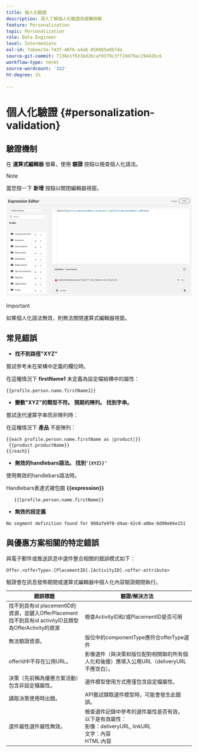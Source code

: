 ```yaml
---
title: 個人化驗證
description: 深入了解個人化驗證及疑難排解
feature: Personalization
topic: Personalization
role: Data Engineer
level: Intermediate
exl-id: 7abeec5e-743f-48fb-a4a6-056665e8bfda
source-git-commit: 7138e1f031bd26caf9379c3ff19d79ac29442bc6
workflow-type: tm+mt
source-wordcount: '322'
ht-degree: 1%

---
```


# 個人化驗證 {#personalization-validation}

## 驗證機制

在 **運算式編輯器** 螢幕，使用 **驗證** 按鈕以檢查個人化語法。

>[!NOTE]
> 當您按一下 **新增** 按鈕以關閉編輯器視窗。

![](assets/perso_validation1.png)

>[!IMPORTANT]
> 如果個人化語法無效，則無法關閉運算式編輯器視窗。

## 常見錯誤

* **找不到路徑&quot;XYZ&quot;**

嘗試參考未在架構中定義的欄位時。

在這種情況下 **firstName1** 未定義為設定檔結構中的屬性：

```
{{profile.person.name.firstName1}}
```

* **變數&quot;XYZ&quot;的類型不符。 預期的陣列。 找到字串。**

嘗試迭代運算字串而非陣列時：

在這種情況下 **產品** 不是陣列：

```
{{each profile.person.name.firstName as |product|}}
 {{product.productName}}
{{/each}}
```

* **無效的handlebars語法。 找到`‘[XYZ}}’`**

使用無效的handlebars語法時。

Handlebars表達式被包圍 **{{expression}}**

```
   {{[profile.person.name.firstName}}
```

* **無效的段定義**

```
No segment definition found for 988afe9f0-d4ae-42c8-a0be-8d90e66e151
```

## 與優惠方案相關的特定錯誤

與電子郵件或推送訊息中選件整合相關的錯誤模式如下：

```
Offer.<offerType>.[PlacementID].[ActivityID].<offer-attribute>
```

驗證會在訊息發佈期間或運算式編輯器中個人化內容驗證期間執行。

<table> 
 <thead> 
  <tr> 
   <th> 錯誤標題<br /> </th> 
   <th> 驗證/解決方法 <br /> </th> 
  </tr> 
 </thead> 
 <tbody> 
  <tr> 
   <td>找不到具有id placementID的資源，並鍵入OfferPlacement <br/>
找不到具有id activityID且類型為OfferActivity的資源<br/></td> 
   <td>檢查ActivityID和/或PlacementID是否可用</td> 
  </tr> 
   <tr> 
   <td>無法驗證資源。</td> 
   <td>版位中的componentType應符合offerType選件</td> 
  </tr> 
   <tr> 
   <td>offerId中不存在公用URL。</td> 
   <td>影像選件（與決策和版位配對相關聯的所有個人化和後援）應填入公用URL（deliveryURL不應空白）。</td> 
  </tr> 
  <tr> 
   <td>決策（先前稱為優惠方案活動）包含非設定檔屬性。</td> 
   <td>選件模型使用方式應僅包含設定檔屬性。</td> 
  </tr> 
  <tr> 
   <td>讀取決策使用時出錯。</td> 
   <td>API嘗試擷取選件模型時，可能會發生此錯誤。</td> 
  </tr>
  <tr> 
   <td>選件屬性選件屬性無效。</td> 
   <td>檢查選件記錄中參考的選件屬性是否有效。 以下是有效屬性： <br/>
影像：deliveryURL, linkURL<br/>
文字：內容<br/>
HTML:內容<br/></td> 
  </tr> 
 </tbody> 
</table>
